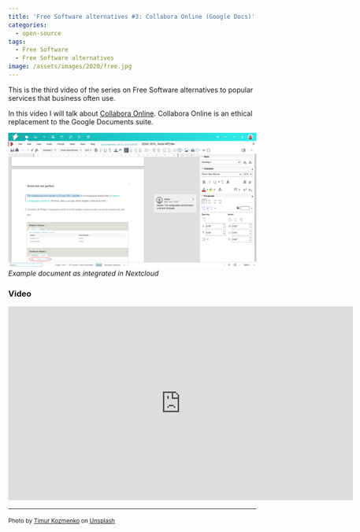 ```yaml
---
title: 'Free Software alternatives #3: Collabora Online (Google Docs)'
categories:
  - open-source
tags:
  - Free Software
  - Free Software alternatives
image: /assets/images/2020/free.jpg
---
```

This is the third video of the series on Free Software alternatives to popular services that business often use.

<!-- more -->

In this video I will talk about [Collabora Online](https://www.collaboraoffice.com/code/). Collabora Online is an
ethical replacement to the Google Documents suite.

![Collabora document](/assets/images/collabora-doc.png)
_Example document as integrated in Nextcloud_

### Video

<iframe id='ivplayer' width='700' height='394' src='https://invidious.snopyta.org/embed/JgwnhG2Nx74' style='border:none;'></iframe>

---
<small>Photo by [Timur Kozmenko](https://unsplash.com/@timrael?utm_source=unsplash&utm_medium=referral&utm_content=creditCopyText) on [Unsplash](https://unsplash.com/s/photos/lighthouse?utm_source=unsplash&utm_medium=referral&utm_content=creditCopyText)</small>
